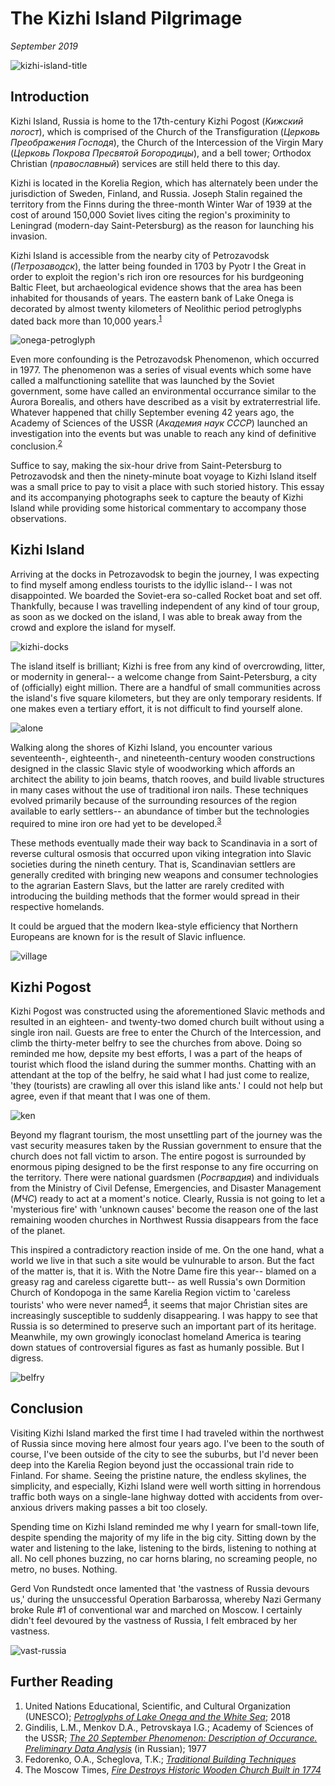 # The Kizhi Island Pilgrimage
<i>September 2019</i>

![kizhi-island-title](./images/kizhi-island/kizhi-01.png)

## Introduction

Kizhi Island, Russia is home to the 17th-century Kizhi Pogost (<i>Кижский погост</i>), which is comprised of the Church of the Transfiguration (<i>Церковь Преображения Господя</i>), the Church of the Intercession of the Virgin Mary (<i>Церковь Покрова Пресвятой Богородицы</i>), and a bell tower; Orthodox Christian (<i>православный</i>) services are still held there to this day. 

Kizhi is located in the Korelia Region, which has alternately been under the jurisdiction of Sweden, Finland, and Russia. Joseph Stalin regained the territory from the Finns during the three-month Winter War of 1939 at the cost of around 150,000 Soviet lives citing the region's proximinity to Leningrad (modern-day Saint-Petersburg) as the reason for launching his invasion.

Kizhi Island is accessible from the nearby city of Petrozavodsk (<i>Петрозаводск</i>), the latter being founded in 1703 by Pyotr I the Great in order to exploit the region's rich iron ore resources for his burdgeoning Baltic Fleet, but archaeological evidence shows that the area has been inhabited for thousands of years. The eastern bank of Lake Onega is decorated by almost twenty kilometers of Neolithic period petroglyphs dated back more than 10,000 years.<sup>[1](#further-reading)</sup>

![onega-petroglyph](./images/kizhi-island/onega-glyph-01.png)

Even more confounding is the Petrozavodsk Phenomenon, which occurred in 1977. The phenomenon was a series of visual events which some have called a malfunctioning satellite that was launched by the Soviet government, some have called an environmental occurrance similar to the Aurora Borealis, and others have described as a visit by extraterrestrial life. Whatever happened that chilly September evening 42 years ago, the Academy of Sciences of the USSR (<i>Академия наук СССР</i>) launched an investigation into the events but was unable to reach any kind of definitive conclusion.<sup>[2](#further-reading)</sup>

Suffice to say, making the six-hour drive from Saint-Petersburg to Petrozavodsk and then the ninety-minute boat voyage to Kizhi Island itself was a small price to pay to visit a place with such storied history. This essay and its accompanying photographs seek to capture the beauty of Kizhi Island while providing some historical commentary to accompany those observations.

## Kizhi Island

Arriving at the docks in Petrozavodsk to begin the journey, I was expecting to find myself among endless tourists to the idyllic island-- I was not disappointed. We boarded the Soviet-era so-called Rocket boat and set off. Thankfully, because I was travelling independent of any kind of tour group, as soon as we docked on the island, I was able to break away from the crowd and explore the island for myself.

![kizhi-docks](./images/kizhi-island/kizhi-04.png)

The island itself is brilliant; Kizhi is free from any kind of overcrowding, litter, or modernity in general-- a welcome change from Saint-Petersburg, a city of (officially) eight million. There are a handful of small communities across the island's five square kilometers, but they are only temporary residents. If one makes even a tertiary effort, it is not difficult to find yourself alone.

![alone](./images/kizhi-island/kizhi-09.png)

Walking along the shores of Kizhi Island, you encounter various seventeenth-, eighteenth-, and nineteenth-century wooden constructions designed in the classic Slavic style of woodworking which affords an architect the ability to join beams, thatch rooves, and build livable structures in many cases without the use of traditional iron nails. These techniques evolved primarily because of the surrounding resources of the region available to early settlers-- an abundance of timber but the technologies required to mine iron ore had yet to be developed.<sup>[3](#further-reading)</sup>

These methods eventually made their way back to Scandinavia in a sort of reverse cultural osmosis that occurred upon viking integration into Slavic societies during the nineth century. That is, Scandinavian settlers are generally credited with bringing new weapons and consumer technologies to the agrarian Eastern Slavs, but the latter are rarely credited with introducing the building methods that the former would spread in their respective homelands. 

It could be argued that the modern Ikea-style efficiency that Northern Europeans are known for is the result of Slavic influence.

![village](./images/kizhi-island/kizhi-03.png)

## Kizhi Pogost

Kizhi Pogost was constructed using the aforementioned Slavic methods and resulted in an eighteen- and twenty-two domed church built without using a single iron nail. Guests are free to enter the Church of the Intercession, and climb the thirty-meter belfry to see the churches from above. Doing so reminded me how, depsite my best efforts, I was a part of the heaps of tourist which flood the island during the summer months. Chatting with an attendant at the top of the belfry, he said what I had just come to realize, 'they (tourists) are crawling all over this island like ants.' I could not help but agree, even if that meant that I was one of them.

![ken](./images/kizhi-island/kizhi-07.png)

Beyond my flagrant tourism, the most unsettling part of the journey was the vast security measures taken by the Russian government to ensure that the church does not fall victim to arson. The entire pogost is surrounded by enormous piping designed to be the first response to any fire occurring on the territory. There were national guardsmen (<i>Росгвардия</i>) and individuals from the Ministry of Civil Defense, Emergencies, and Disaster Management (<i>МЧС</i>) ready to act at a moment's notice. Clearly, Russia is not going to let a 'mysterious fire' with 'unknown causes' become the reason one of the last remaining wooden churches in Northwest Russia disappears from the face of the planet.

This inspired a contradictory reaction inside of me. On the one hand, what a world we live in that such a site would be vulnurable to arson. But the fact of the matter is, that it is. With the Notre Dame fire this year-- blamed on a greasy rag and careless cigarette butt-- as well Russia's own Dormition Church of Kondopoga in the same Karelia Region victim to 'careless tourists' who were never named<sup>[4](#further-reading)</sup>, it seems that major Christian sites are increasingly susceptible to suddenly disappearing. I was happy to see that Russia is so determined to preserve such an important part of its heritage. Meanwhile, my own growingly iconoclast homeland America is tearing down statues of controversial figures as fast as humanly possible. But I digress.

![belfry](./images/kizhi-island/kizhi-10.png)

## Conclusion

Visiting Kizhi Island marked the first time I had traveled within the northwest of Russia since moving here almost four years ago. I've been to the south of course, I've been outside of the city to see the suburbs, but I'd never been deep into the Karelia Region beyond just the occassional train ride to Finland. For shame. Seeing the pristine nature, the endless skylines, the simplicity, and especially, Kizhi Island were well worth sitting in horrendous traffic both ways on a single-lane highway dotted with accidents from over-anxious drivers making passes a bit too closely.

Spending time on Kizhi Island reminded me why I yearn for small-town life, despite spending the majority of my life in the big city. Sitting down by the water and listening to the lake, listening to the birds, listening to nothing at all. No cell phones buzzing, no car horns blaring, no screaming people, no metro, no buses. Nothing.

Gerd Von Rundstedt once lamented that 'the vastness of Russia devours us,' during the unsuccessful Operation Barbarossa, whereby Nazi Germany broke Rule #1 of conventional war and marched on Moscow. I certainly didn't feel devoured by the vastness of Russia, I felt embraced by her vastness.

![vast-russia](./images/kizhi-island/kizhi-02.png)

## Further Reading

1. United Nations Educational, Scientific, and Cultural Organization (UNESCO); <i>[Petroglyphs of Lake Onega and the White Sea](https://whc.unesco.org/en/tentativelists/6358/)</i>; 2018
2. Gindilis, L.M., Menkov D.A., Petrovskaya I.G.; Academy of Sciences of the USSR; <i>[The 20 September Phenomenon: Description of Occurance. Preliminary Data Analysis](http://www.astronet.ru/db/msg/1169491/2_2.htm)</i> (in Russian); 1977
3. Fedorenko, O.A., Scheglova, T.K.; <i>[Traditional Building Techniques](https://www.altspu.ru/p_arh/english/tradition/build.html)</i>
4. The Moscow Times, <i>[Fire Destroys Historic Wooden Church Built in 1774](https://www.themoscowtimes.com/2018/08/10/fire-destroys-historic-church-built-in-1774-a62497)</i>
